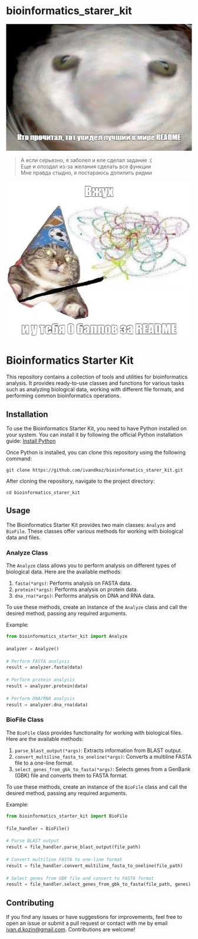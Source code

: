 # bioinformatics_starer_kit
![тык](https://github.com/ivandkoz/bioinformatics_starer_kit/blob/test_input_branch/img/kto_prochital.jpg)

> А если серьезно, я заболел и еле сделал задание :( <br>
> Еще и опоздал из-за желания сделать все функции <br>
> Мне правда стыдно, я постараюсь допилить ридми

![вжух](https://github.com/ivandkoz/bioinformatics_starer_kit/blob/test_input_branch/img/vzhuh.jpg)


# Bioinformatics Starter Kit

This repository contains a collection of tools and utilities for bioinformatics analysis. It provides ready-to-use classes and functions for various tasks such as analyzing biological data, working with different file formats, and performing common bioinformatics operations.

## Installation

To use the Bioinformatics Starter Kit, you need to have Python installed on your system. You can install it by following the official Python installation guide: [Install Python](https://www.python.org/downloads/)

Once Python is installed, you can clone this repository using the following command:

```
git clone https://github.com/ivandkoz/bioinformatics_starer_kit.git
```

After cloning the repository, navigate to the project directory:

```
cd bioinformatics_starer_kit
```

## Usage

The Bioinformatics Starter Kit provides two main classes: `Analyze` and `BioFile`. These classes offer various methods for working with biological data and files.

### Analyze Class

The `Analyze` class allows you to perform analysis on different types of biological data. Here are the available methods:

1. `fasta(*args)`: Performs analysis on FASTA data.
2. `protein(*args)`: Performs analysis on protein data.
3. `dna_rna(*args)`: Performs analysis on DNA and RNA data.

To use these methods, create an instance of the `Analyze` class and call the desired method, passing any required arguments.

Example:

```python
from bioinformatics_starter_kit import Analyze

analyzer = Analyze()

# Perform FASTA analysis
result = analyzer.fasta(data)

# Perform protein analysis
result = analyzer.protein(data)

# Perform DNA/RNA analysis
result = analyzer.dna_rna(data)
```

### BioFile Class

The `BioFile` class provides functionality for working with biological files. Here are the available methods:

1. `parse_blast_output(*args)`: Extracts information from BLAST output.
2. `convert_multiline_fasta_to_oneline(*args)`: Converts a multiline FASTA file to a one-line format.
3. `select_genes_from_gbk_to_fasta(*args)`: Selects genes from a GenBank (GBK) file and converts them to FASTA format.

To use these methods, create an instance of the `BioFile` class and call the desired method, passing any required arguments.

Example:

```python
from bioinformatics_starter_kit import BioFile

file_handler = BioFile()

# Parse BLAST output
result = file_handler.parse_blast_output(file_path)

# Convert multiline FASTA to one-line format
result = file_handler.convert_multiline_fasta_to_oneline(file_path)

# Select genes from GBK file and convert to FASTA format
result = file_handler.select_genes_from_gbk_to_fasta(file_path, genes)
```

## Contributing

If you find any issues or have suggestions for improvements, feel free to open an issue or submit a pull request or contact with me by email ivan.d.kozin@gmail.com. Contributions are welcome!
